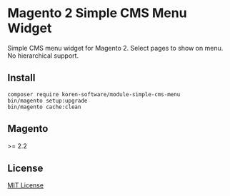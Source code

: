 # Magento 2 Simple CMS Menu Widget

Simple CMS menu widget for Magento 2. Select pages to show on menu. No hierarchical support.


## Install

````shell
composer require koren-software/module-simple-cms-menu
bin/magento setup:upgrade
bin/magento cache:clean
````

## Magento

\>= 2.2

## License

[MIT License](LICENSE)
